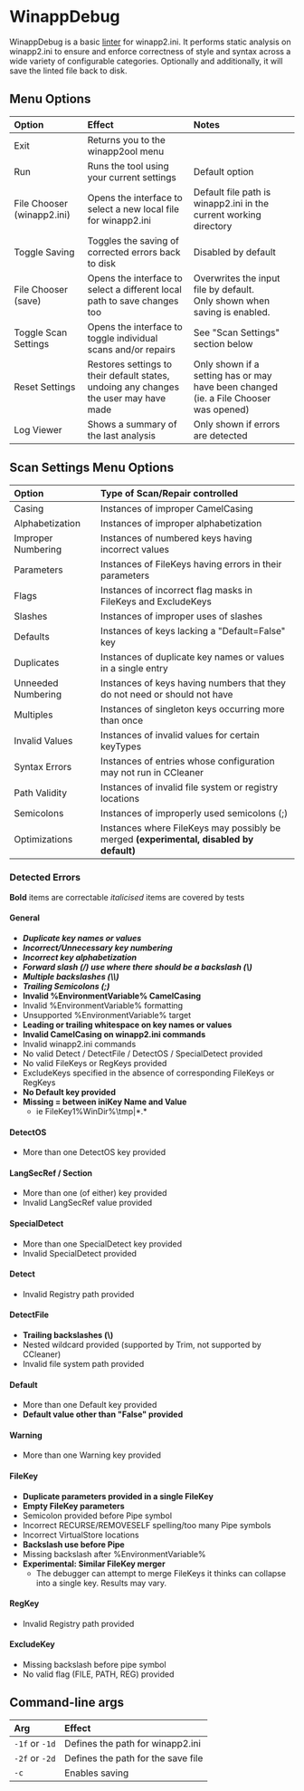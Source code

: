 # WinappDebug

WinappDebug is a basic [linter](https://www.wikiwand.com/en/Lint_%28software%29) for winapp2.ini. It performs static analysis on winapp2.ini to ensure and enforce correctness of style and syntax across a wide variety of configurable categories. Optionally and additionally, it will save the linted file back to disk.

## Menu Options

Option|Effect|Notes
:-|:-|:-
Exit|Returns you to the winapp2ool menu|
Run|Runs the tool using your current settings|Default option
File Chooser (winapp2.ini)|Opens the interface to select a new local file for winapp2.ini|Default file path is winapp2.ini in the current working directory
Toggle Saving|Toggles the saving of corrected errors back to disk|Disabled by default
File Chooser (save)|Opens the interface to select a different local path to save changes too|Overwrites the input file by default. <br/> Only shown when saving is enabled.
Toggle Scan Settings|Opens the interface to toggle individual scans and/or repairs|See "Scan Settings" section below
Reset Settings|Restores settings to their default states, undoing any changes the user may have made|Only shown if a setting has or may have been changed (ie. a File Chooser was opened)
Log Viewer|Shows a summary of the last analysis|Only shown if errors are detected

## Scan Settings Menu Options

Option|Type of Scan/Repair controlled
:-|:-
Casing|Instances of improper CamelCasing
Alphabetization|Instances of improper alphabetization
Improper Numbering|Instances of numbered keys having incorrect values
Parameters|Instances of FileKeys having errors in their parameters
Flags|Instances of incorrect flag masks in FileKeys and ExcludeKeys
Slashes|Instances of improper uses of slashes
Defaults|Instances of keys lacking a "Default=False" key
Duplicates|Instances of duplicate key names or values in a single entry
Unneeded Numbering|Instances of keys having numbers that they do not need or should not have
Multiples|Instances of singleton keys occurring more than once
Invalid Values|Instances of invalid values for certain keyTypes
Syntax Errors|Instances of entries whose configuration may not run in CCleaner
Path Validity|Instances of invalid file system or registry locations
Semicolons|Instances of improperly used semicolons (;)
Optimizations|Instances where FileKeys may possibly be merged **(experimental, disabled by default)**

### Detected Errors

**Bold** items are correctable
*italicised* items are covered by tests

#### General

* ***Duplicate key names or values***
* ***Incorrect/Unnecessary key numbering***
* ***Incorrect key alphabetization***
* ***Forward slash (/) use where there should be a backslash (\\)***
* ***Multiple backslashes (\\\\)***
* ***Trailing Semicolons (;)***
* **Invalid %EnvironmentVariable% CamelCasing**
* Invalid %EnvironmentVariable% formatting
* Unsupported %EnvironmentVariable% target
* **Leading or trailing whitespace on key names or values**
* **Invalid CamelCasing on winapp2.ini commands**
* Invalid winapp2.ini commands
* No valid Detect / DetectFile / DetectOS / SpecialDetect provided
* No valid FileKeys or RegKeys provided
* ExcludeKeys specified in the absence of corresponding FileKeys or RegKeys
* **No Default key provided**
* **Missing = between iniKey Name and Value**
  * ie FileKey1%WinDir%\tmp|\*.\*

#### DetectOS

* More than one DetectOS key provided

#### LangSecRef / Section

* More than one (of either) key provided
* Invalid LangSecRef value provided

#### SpecialDetect

* More than one SpecialDetect key provided
* Invalid SpecialDetect provided

#### Detect

* Invalid Registry path provided

#### DetectFile

* **Trailing backslashes (\\)**
* Nested wildcard provided (supported by Trim, not supported by CCleaner)
* Invalid file system path provided

#### Default

* More than one Default key provided
* **Default value other than "False" provided**

#### Warning

* More than one Warning key provided

#### FileKey

* **Duplicate parameters provided in a single FileKey**
* **Empty FileKey parameters**
* Semicolon provided before Pipe symbol
* Incorrect RECURSE/REMOVESELF spelling/too many Pipe symbols
* Incorrect VirtualStore locations
* **Backslash use before Pipe**
* Missing backslash after %EnvironmentVariable%
* **Experimental: Similar FileKey merger**
  * The debugger can attempt to merge FileKeys it thinks can collapse into a single key. Results may vary.

#### RegKey

* Invalid Registry path provided

#### ExcludeKey

* Missing backslash before pipe symbol
* No valid flag (FILE, PATH, REG) provided

## Command-line args

|Arg|Effect|
|:-|:-
`-1f` or `-1d`|Defines the path for winapp2.ini
`-2f` or `-2d`|Defines the path for the save file
`-c`|Enables saving
